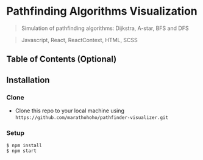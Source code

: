 # Pathfinding Algorithms Visualization

> Simulation of pathfinding algorithms: Dijkstra, A-star, BFS and DFS

> Javascript, React, ReactContext, HTML, SCSS

## Table of Contents (Optional)

## Installation

### Clone

- Clone this repo to your local machine using `https://github.com/marathohoho/pathfinder-visualizer.git`

### Setup

```shell
$ npm install
$ npm start
```

